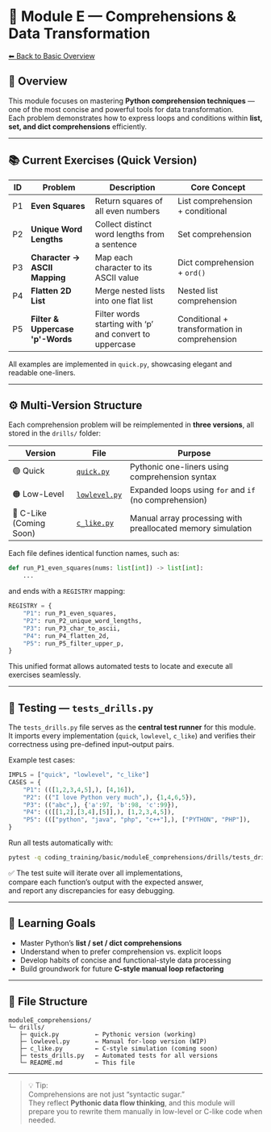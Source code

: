 # 🧩 Module E — Comprehensions & Data Transformation
[⬅ Back to Basic Overview](../../README.md)

## 🎯 Overview
This module focuses on mastering **Python comprehension techniques** — one of the most concise and powerful tools for data transformation.  
Each problem demonstrates how to express loops and conditions within **list, set, and dict comprehensions** efficiently.

---

## 📚 Current Exercises (Quick Version)

| ID | Problem | Description | Core Concept |
|----|----------|--------------|---------------|
| P1 | **Even Squares** | Return squares of all even numbers | List comprehension + conditional |
| P2 | **Unique Word Lengths** | Collect distinct word lengths from a sentence | Set comprehension |
| P3 | **Character → ASCII Mapping** | Map each character to its ASCII value | Dict comprehension + `ord()` |
| P4 | **Flatten 2D List** | Merge nested lists into one flat list | Nested list comprehension |
| P5 | **Filter & Uppercase 'p'-Words** | Filter words starting with ‘p’ and convert to uppercase | Conditional + transformation in comprehension |

All examples are implemented in `quick.py`, showcasing elegant and readable one-liners.

---

## ⚙️ Multi-Version Structure

Each comprehension problem will be reimplemented in **three versions**, all stored in the `drills/` folder:

| Version | File | Purpose |
|----------|------|----------|
| 🟢 Quick | [`quick.py`](quick.py) | Pythonic one-liners using comprehension syntax |
| 🟠 Low-Level | [`lowlevel.py`](lowlevel.py)  | Expanded loops using `for` and `if` (no comprehension) |
| 🔵 C-Like (Coming Soon) | [`c_like.py`](c_like.py) | Manual array processing with preallocated memory simulation |

Each file defines identical function names, such as:
```python
def run_P1_even_squares(nums: list[int]) -> list[int]:
    ...
```

and ends with a `REGISTRY` mapping:
```python
REGISTRY = {
    "P1": run_P1_even_squares,
    "P2": run_P2_unique_word_lengths,
    "P3": run_P3_char_to_ascii,
    "P4": run_P4_flatten_2d,
    "P5": run_P5_filter_upper_p,
}
```

This unified format allows automated tests to locate and execute all exercises seamlessly.

---

## 🧪 Testing — `tests_drills.py`

The `tests_drills.py` file serves as the **central test runner** for this module.  
It imports every implementation (`quick`, `lowlevel`, `c_like`) and verifies their correctness using pre-defined input–output pairs.

Example test cases:
```python
IMPLS = ["quick", "lowlevel", "c_like"]
CASES = {
    "P1": (([1,2,3,4,5],), [4,16]),
    "P2": (("I love Python very much",), {1,4,6,5}),
    "P3": (("abc",), {'a':97, 'b':98, 'c':99}),
    "P4": (([[1,2],[3,4],[5]],), [1,2,3,4,5]),
    "P5": ((["python", "java", "php", "c++"],), ["PYTHON", "PHP"]),
}
```

Run all tests automatically with:
```bash
pytest -q coding_training/basic/moduleE_comprehensions/drills/tests_drills.py
```

✅ The test suite will iterate over all implementations,  
compare each function’s output with the expected answer,  
and report any discrepancies for easy debugging.

---

## 🧭 Learning Goals

- Master Python’s **list / set / dict comprehensions**  
- Understand when to prefer comprehension vs. explicit loops  
- Develop habits of concise and functional-style data processing  
- Build groundwork for future **C-style manual loop refactoring**

---

## 🧩 File Structure

```
moduleE_comprehensions/
└─ drills/
   ├─ quick.py          ← Pythonic version (working)
   ├─ lowlevel.py       ← Manual for-loop version (WIP)
   ├─ c_like.py         ← C-style simulation (coming soon)
   ├─ tests_drills.py   ← Automated tests for all versions
   └─ README.md         ← This file
```

---

> 💡 Tip:  
> Comprehensions are not just “syntactic sugar.”  
> They reflect **Pythonic data flow thinking**, and this module will prepare you to rewrite them manually in low-level or C-like code when needed.
